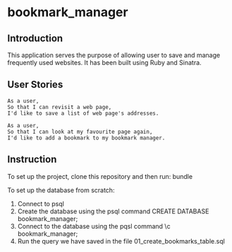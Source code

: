 # bookmark_manager

Introduction
-------

This application serves the purpose of allowing user to save and manage frequently used websites. It has been built using Ruby and Sinatra.

User Stories
----------

```
As a user,
So that I can revisit a web page,
I'd like to save a list of web page's addresses.

As a user,
So that I can look at my favourite page again,
I'd like to add a bookmark to my bookmark manager.
```

Instruction
-----
To set up the project, clone this repository and then run: bundle

To set up the database from scratch:
1. Connect to psql
2. Create the database using the psql command CREATE DATABASE bookmark_manager;
3. Connect to the database using the pqsl command \c bookmark_manager;
4. Run the query we have saved in the file 01_create_bookmarks_table.sql
